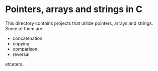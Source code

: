 # Pointers, arrays and strings in C

This directory contains projects that utilize pointers, arrays and strings. Some of them are:

- concatenation
- copying
- comparison
- reversal

etcetera.
